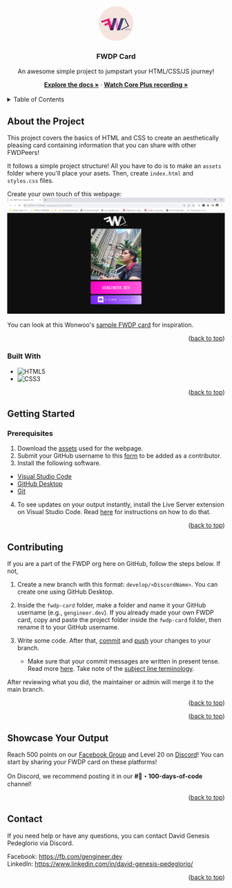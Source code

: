 <a name="readme-top"></a>

<div align="center">
    <a href="https://github.com/FWDP/beginner-challenges/tree/main/fwdp-card/">
        <img src="gengineer.dev/assets/fwdp main logo.png" alt="FWDP Logo" height="80">
    </a>
    <h3 align="center">FWDP Card</h3>
    <p>An awesome simple project to jumpstart your HTML/CSS/JS journey!</p>
    <a href="https://github.com/FWDP/beginner-challenges/tree/main/fwdp-card/"><strong>Explore the docs »</strong></a>
     ·
    <a href="https://drive.google.com/file/d/1u7V5YoFtGlrjdfT0e-3hcX9oRkKqvK9_/view?usp=drive_link/"><strong>Watch Core Plus recording »</strong></a>
    <br />
    <br />
</div>

<details>
  <summary>Table of Contents</summary>
  <ol>
    <li>
      <a href="#about-the-project">About The Project</a>
      <ul>
        <li><a href="#built-with">Built With</a></li>
      </ul>
    </li>
    <li>
      <a href="#getting-started">Getting Started</a>
      <ul>
        <li><a href="#prerequisites">Prerequisites</a></li>
      </ul>
    </li>
    <li><a href="#contributing">Contributing</a></li>
    <li><a href="#showcase-your-output">Showcase Your Output</a></li>
    <li><a href="#contact">Contact</a></li>
  </ol>
</details>

## About the Project

This project covers the basics of HTML and CSS to create an aesthetically pleasing card containing information that you can share with other FWDPeers!

It follows a simple project structure! All you have to do is to make an `assets` folder where you'll place your asets. Then, create `index.html` and `styles.css` files.

Create your own touch of this webpage: ![Sample FWDP card](./sample-webpage.png)

You can look at this Wonwoo's [sample FWDP card](https://drive.google.com/file/d/1yTUvnPl819hKA_LHvlRaMwroDkmpLOVi/view?usp=sharing) for inspiration.

<p align="right">(<a href="#readme-top">back to top</a>)</p>

### Built With
* ![HTML5](https://img.shields.io/badge/html5-%23E34F26.svg?style=for-the-badge&logo=html5&logoColor=white)
* ![CSS3](https://img.shields.io/badge/css3-%231572B6.svg?style=for-the-badge&logo=css3&logoColor=white)

<p align="right">(<a href="#readme-top">back to top</a>)</p>

## Getting Started

### Prerequisites
1. Download the [assets](https://drive.google.com/drive/folders/1L6GqpsY3zHssujiPSXtG1_NzPNF9xq7i?usp=drive_link) used for the webpage.
2. Submit your GitHub username to this [form](https://forms.gle/A3kBieg6F1jLhhqP8) to be added as a contributor.
3. Install the following software.
- [Visual Studio Code](https://code.visualstudio.com/download)
- [GitHub Desktop](https://desktop.github.com/)
- [Git](https://git-scm.com/downloads)
4. To see updates on your output instantly, install the Live Server extension on Visual Studio Code. Read [here](https://www.alphr.com/vs-code-open-with-live-server/) for instructions on how to do that.

<p align="right">(<a href="#readme-top">back to top</a>)</p>

## Contributing

If you are a part of the FWDP org here on GitHub, follow the steps below. If not, 

1. Create a new branch with this format: `develop/<DiscordName>`. You can create one using GitHub Desktop.
2. Inside the `fwdp-card` folder, make a folder and name it your GitHub username (e.g., `gengineer.dev`). If you already made your own FWDP card, copy and paste the project folder inside the `fwdp-card` folder, then rename it to your GitHub username.
3. Write some code. After that, [commit](https://docs.github.com/en/desktop/making-changes-in-a-branch/committing-and-reviewing-changes-to-your-project-in-github-desktop#write-a-commit-message-and-push-your-changes) and [push](https://docs.github.com/en/desktop/making-changes-in-a-branch/pushing-changes-to-github-from-github-desktop#pushing-changes-to-github) your changes to your branch. 
     
     - Make sure that your commit messages are written in present tense. Read more [here](https://gist.github.com/tonibardina/9290fbc7d605b4f86919426e614fe692). Take note of the [subject line terminology](https://gist.github.com/tonibardina/9290fbc7d605b4f86919426e614fe692?fbclid=IwAR2ZkV2N1wzppJL2SO-RzCiQVtw6GJ5XnKLufD2FrLFdloxljC9wHecTkYg#subject-line-standard-terminology).

After reviewing what you did, the maintainer or admin will merge it to the main branch.

<p align="right">(<a href="#readme-top">back to top</a>)</p>


<p align="right">(<a href="#readme-top">back to top</a>)</p>

## Showcase Your Output

Reach 500 points on our [Facebook Group](https://fb.com/groups/fwdpeers) and Level 20 on [Discord](https://discord.com/servers/filipino-web-development-peers-996276138588524624)! You can start by sharing your FWDP card on these platforms!

On Discord, we recommend posting it in our **#💯・100-days-of-code** channel!

<p align="right">(<a href="#readme-top">back to top</a>)</p>

## Contact
If you need help or have any questions, you can contact David Genesis Pedeglorio via Discord. 

Facebook: https://fb.com/gengineer.dev
<br/>
LinkedIn: https://www.linkedin.com/in/david-genesis-pedeglorio/

<p align="right">(<a href="#readme-top">back to top</a>)</p>

